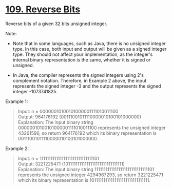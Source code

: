 # [109. Reverse Bits](https://leetcode.com/problems/reverse-bits/description/)

Reverse bits of a given 32 bits unsigned integer.

Note:

- Note that in some languages, such as Java, there is no unsigned integer type. In this case, both input and output will be given as a signed integer type. They should not affect your implementation, as the integer's internal binary representation is the same, whether it is signed or unsigned.

- In Java, the compiler represents the signed integers using 2's complement notation. Therefore, in Example 2 above, the input represents the signed integer -3 and the output represents the signed integer -1073741825.

Example 1:

> Input: n = 00000010100101000001111010011100  
> Output:    964176192 (00111001011110000010100101000000)  
> Explanation: The input binary string 00000010100101000001111010011100 represents the unsigned integer 43261596, so return 964176192 which its binary representation is 00111001011110000010100101000000.

Example 2:

> Input: n = 11111111111111111111111111111101  
> Output:   3221225471 (10111111111111111111111111111111)  
> Explanation: The input binary string 11111111111111111111111111111101 represents the unsigned integer 4294967293, so return 3221225471 which its binary representation is 10111111111111111111111111111111.